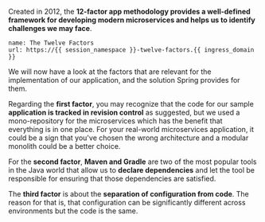 Created in 2012, the **12-factor app methodology provides a well-defined framework for developing modern microservices and helps us to identify challenges we may face**.

```dashboard:create-dashboard
name: The Twelve Factors
url: https://{{ session_namespace }}-twelve-factors.{{ ingress_domain }}
```

We will now have a look at the factors that are relevant for the implementation of our application, and the solution Spring provides for them.

Regarding the **first factor**, you may recognize that the code for our sample **application is tracked in revision control** as suggested, but we used a mono-repository for the microservices which has the benefit that everything is in one place. For your real-world microservices application, it could be a sign that you've chosen the wrong architecture and a modular monolith could be a better choice.

For the **second factor**, **Maven and Gradle** are two of the most popular tools in the Java world that allow us to **declare dependencies** and let the tool be responsible for ensuring that those dependencies are satisfied. 

The **third factor** is about the **separation of configuration from code**. The reason for that is, that configuration can be significantly different across environments but the code is the same.





